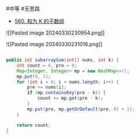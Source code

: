 #中等 #无思路 

- [560. 和为 K 的子数组](https://leetcode.cn/problems/subarray-sum-equals-k/)

![[Pasted image 20240330230954.png]]

![[Pasted image 20240330231018.png]]

```java

public int subarraySum(int[] nums, int k) {
	int count = 0, pre = 0;
	Map<Integer, Integer> mp = new HashMap<>();
	mp.put(0, 1);
	for (int i = 0; i < nums.length; i++) {
		pre += nums[i];
		if (mp.containsKey(pre - k)) {
			count += mp.get(pre - k);
		}
		mp.put(pre, mp.getOrDefault(pre, 0) + 1);
	}

	return count;
}

```

